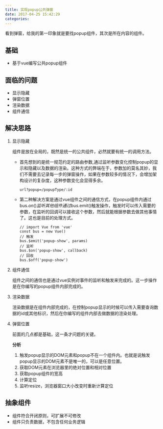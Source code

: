 ```yaml
---
title: 实现popup公共弹窗
date: 2017-04-25 15:42:29
categories:
---
```


看到弹窗，给我的第一印象就是要找popup组件，其次是所在内容的组件。

## 基础

- 基于vue编写公共popup组件

## 面临的问题

- 显示隐藏
- 弹窗位置
- 渲染数据
- 组件通信

## 解决思路

1. 显示隐藏

    组件是放在全局的，既然是统一的公共组件，必然就要有统一的调用方法。

    - 首先想到的是统一规范约定的路由参数,通过监听参数变化控制popup的显示和隐藏以及数据的渲染。这种方式的弊端在于，参数加的莫名其妙，我们不需要去记录每一步的弹窗操作，如果在参数较多的情况下，会增加架构设计的复杂度，这种参数变化会显得多余。

        ```
        url?popup=/popupType/:id
        ```

    - 第二种解决方案是通过vue组件之间的通信方式，在popup组件内通过bus.$on()监听其他组件通过bus.$emit()触发操作，触发时可以传入需要的参数，在监听的回调可以接收这个参数，然后就能根据参数去做其他事情了。这也是目前的处理方式。

        ```
        // import Vue from 'vue'
        const bus = new Vue()
        // 触发
        bus.$emit('popup-show', params)
        // 监听
        bus.$on('popup-show', callback)
        // 回收
        bus.$off('popup-show')
        ```

2. 组件通信

    组件之间的通信也是通过vue实例对事件的监听和触发来完成的。这一步操作是在你编写的popup组件内部完成的。

3. 渲染数据

    渲染数据是在组件内部完成的，在控制popup显示的时候可以传入需要查询数据的id或其他标识，然后在你编写的组件内部去做数据的渲染处理。

4. 弹窗位置

    前面的几点都是基础，这一条才问题的关键。

    **分析**
    1. 触发popup显示的DOM元素和popup不在一个组件内。也就是说触发popup显示的DOM元素不是唯一的，可以是任意位置。
    2. 获取DOM元素在浏览器里的绝对位置和相对位置
    3. 获取popup组件的宽高
    4. 计算定位
    4. 监听resize，浏览器窗口大小改变时重新计算定位

## 抽象组件

- 组件符合开闭原则，可扩展不可修改
- 组件只负责数据，不包含任何业务逻辑
